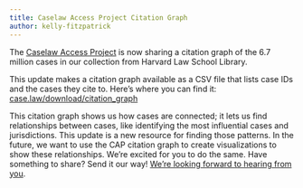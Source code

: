```yaml
---
title: Caselaw Access Project Citation Graph
author: kelly-fitzpatrick
---
```

The [Caselaw Access Project](https://case.law/) is now sharing a citation graph of the 6.7 million cases in our collection from Harvard Law School Library.

This update makes a citation graph available as a CSV file that lists case IDs and the cases they cite to. Here’s where you can find it: [case.law/download/citation_graph](https://case.law/download/citation_graph/)

This citation graph shows us how cases are connected; it lets us find relationships between cases, like identifying the most influential cases and jurisdictions. This update is a new resource for finding those patterns. In the future, we want to use the CAP citation graph to create visualizations to show these relationships. We’re excited for you to do the same. Have something to share? Send it our way! [We’re looking forward to hearing from you](https://case.law/contact/).
